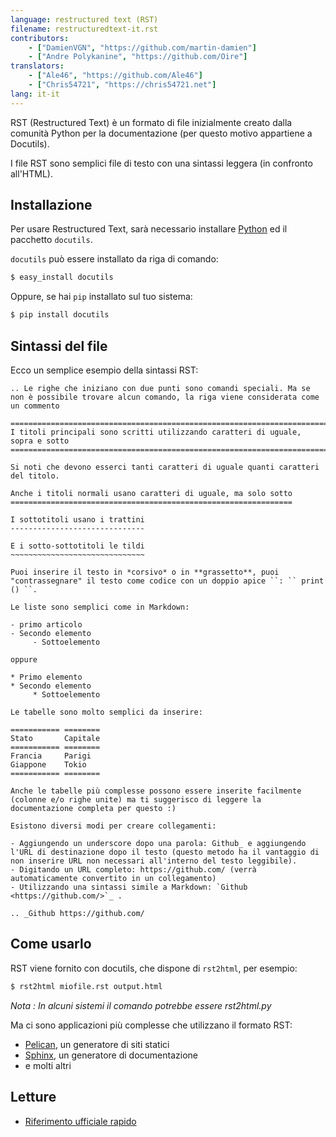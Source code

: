 ```yaml
---
language: restructured text (RST)
filename: restructuredtext-it.rst
contributors:
    - ["DamienVGN", "https://github.com/martin-damien"]
    - ["Andre Polykanine", "https://github.com/Oire"]
translators:
    - ["Ale46", "https://github.com/Ale46"]
    - ["Chris54721", "https://chris54721.net"]
lang: it-it
---
```


RST (Restructured Text) è un formato di file inizialmente creato dalla comunità Python
per la documentazione (per questo motivo appartiene a Docutils).

I file RST sono semplici file di testo con una sintassi leggera (in confronto all'HTML).

## Installazione

Per usare Restructured Text, sarà necessario installare [Python](http://www.python.org) ed il pacchetto `docutils`.

`docutils` può essere installato da riga di comando:

```bash
$ easy_install docutils
```

Oppure, se hai `pip` installato sul tuo sistema:

```bash
$ pip install docutils
```


## Sintassi del file

Ecco un semplice esempio della sintassi RST:

```
.. Le righe che iniziano con due punti sono comandi speciali. Ma se non è possibile trovare alcun comando, la riga viene considerata come un commento

===============================================================================
I titoli principali sono scritti utilizzando caratteri di uguale, sopra e sotto
===============================================================================

Si noti che devono esserci tanti caratteri di uguale quanti caratteri del titolo.

Anche i titoli normali usano caratteri di uguale, ma solo sotto
===============================================================

I sottotitoli usano i trattini
------------------------------

E i sotto-sottotitoli le tildi
~~~~~~~~~~~~~~~~~~~~~~~~~~~~~~

Puoi inserire il testo in *corsivo* o in **grassetto**, puoi "contrassegnare" il testo come codice con un doppio apice ``: `` print () ``.

Le liste sono semplici come in Markdown:

- primo articolo
- Secondo elemento
     - Sottoelemento

oppure

* Primo elemento
* Secondo elemento
     * Sottoelemento

Le tabelle sono molto semplici da inserire:

=========== ========
Stato       Capitale
=========== ========
Francia     Parigi
Giappone    Tokio
=========== ========

Anche le tabelle più complesse possono essere inserite facilmente (colonne e/o righe unite) ma ti suggerisco di leggere la documentazione completa per questo :)

Esistono diversi modi per creare collegamenti:

- Aggiungendo un underscore dopo una parola: Github_ e aggiungendo l'URL di destinazione dopo il testo (questo metodo ha il vantaggio di non inserire URL non necessari all'interno del testo leggibile).
- Digitando un URL completo: https://github.com/ (verrà automaticamente convertito in un collegamento)
- Utilizzando una sintassi simile a Markdown: `Github <https://github.com/>`_ .

.. _Github https://github.com/

```

## Come usarlo

RST viene fornito con docutils, che dispone di `rst2html`, per esempio:

```bash
$ rst2html miofile.rst output.html
```

*Nota : In alcuni sistemi il comando potrebbe essere rst2html.py*

Ma ci sono applicazioni più complesse che utilizzano il formato RST:

- [Pelican](http://blog.getpelican.com/), un generatore di siti statici
- [Sphinx](http://sphinx-doc.org/), un generatore di documentazione
- e molti altri


## Letture

- [Riferimento ufficiale rapido](http://docutils.sourceforge.net/docs/user/rst/quickref.html)
